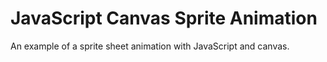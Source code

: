 # JavaScript Canvas Sprite Animation

An example of a sprite sheet animation with JavaScript and canvas.
